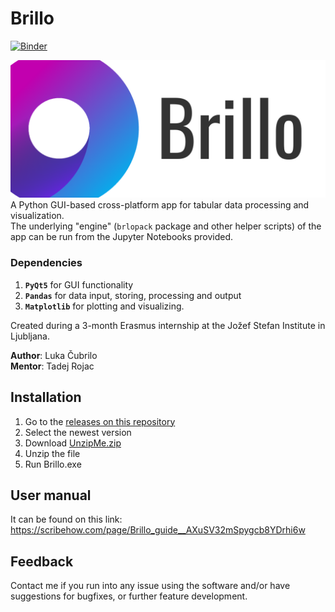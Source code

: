 # Brillo
[![Binder](https://mybinder.org/badge_logo.svg)](https://mybinder.org/v2/gh/lcubrilo/Brillo/reformed?labpath=ProbostatShowcaseNotebook.ipynb)

![Cover art](https://github.com/lcubrilo/Brillo/blob/reformed/cover%20art.png)  
A Python GUI-based cross-platform app for tabular data processing and visualization.  
The underlying "engine" (`brlopack` package and other helper scripts) of the app can be run from the Jupyter Notebooks provided.  

### Dependencies
1. **`PyQt5`** for GUI functionality
2. **`Pandas`** for data input, storing, processing and output
3. **`Matplotlib`** for plotting and visualizing.  

Created during a 3-month Erasmus internship at the Jožef Stefan Institute in Ljubljana.  

**Author**: Luka Čubrilo  
**Mentor**: Tadej Rojac

## Installation
1. Go to the [releases on this repository](https://github.com/lcubrilo/Brillo/releases)
2. Select the newest version
3. Download [UnzipMe.zip](https://github.com/lcubrilo/Brillo/releases/download/v0.98/UnzipMe.zip)
4. Unzip the file
5. Run Brillo.exe

## User manual
It can be found on this link: https://scribehow.com/page/Brillo_guide__AXuSV32mSpygcb8YDrhi6w

## Feedback
Contact me if you run into any issue using the software and/or have suggestions for bugfixes, or further feature development.
